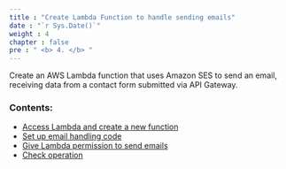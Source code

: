 ```yaml
---
title : "Create Lambda Function to handle sending emails"
date : "`r Sys.Date()`"
weight : 4
chapter : false
pre : " <b> 4. </b> "
---
```



Create an AWS Lambda function that uses Amazon SES to send an email, receiving data from a contact form submitted via API Gateway.

### Contents:

  - [Access Lambda and create a new function](./4.1-updateiamrole/)
  - [Set up email handling code](./4.2-creates3bucket/)
  - [Give Lambda permission to send emails](./4.3-creategwes3)
  - [Check operation](./4.4-configsessionlogs/)